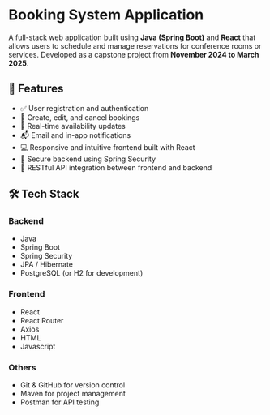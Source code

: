 # Booking System Application

A full-stack web application built using **Java (Spring Boot)** and **React** that allows users to schedule and manage reservations for conference rooms or services. Developed as a capstone project from **November 2024 to March 2025**.

## 🚀 Features

- ✅ User registration and authentication
- 📅 Create, edit, and cancel bookings
- 🔄 Real-time availability updates
- 📬 Email and in-app notifications
- 💻 Responsive and intuitive frontend built with React
- 🔐 Secure backend using Spring Security
- 🔧 RESTful API integration between frontend and backend

## 🛠️ Tech Stack

### Backend
- Java
- Spring Boot
- Spring Security
- JPA / Hibernate
- PostgreSQL (or H2 for development)

### Frontend
- React
- React Router
- Axios
- HTML
- Javascript

### Others
- Git & GitHub for version control
- Maven for project management
- Postman for API testing

